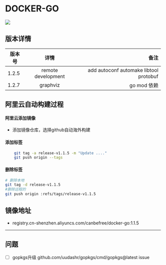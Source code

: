 ﻿<!--
 * @Author: your name
 * @Date: 2020-02-27 12:42:45
 * @LastEditTime: 2020-03-03 16:21:01
 * @LastEditors: Please set LastEditors
 * @Description: In User Settings Edit
 * @FilePath: \docker-go\README.md
 -->
# DOCKER-GO

![](https://img.shields.io/static/v1?label=vscode&message=go&color=yellow)

## 版本详情

| 版本号        | 详情         | 备注  |
| ------------- |:-------------:| -----:|
| 1.2.5 | remote development | add autoconf automake libtool  protobuf |
| 1.2.7 | graphviz | go mod 依赖

## 阿里云自动构建过程

#### 阿里云添加镜像

- 添加镜像仓库，选择github自动海外构建

#### 添加标签

```bash
    git tag -a release-v1.1.5 -m "Update ...."
    git push origin --tags
```

#### 删除标签

```bash
# 删除本地
git tag -d release-v1.1.5
#删除远程的
git push origin :refs/tags/release-v1.1.5
```

## 镜像地址

- registry.cn-shenzhen.aliyuncs.com/canbefree/docker-go:1.1.5

---

## 问题

- [ ] gopkgs升级 github.com/uudashr/gopkgs/cmd/gopkgs@latest issue